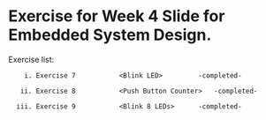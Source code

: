# Exercise for Week 4 Slide for Embedded System Design.


Exercise list:

        i. Exercise 7           <Blink LED>			-completed-
	
       ii. Exercise 8           <Push Button Counter>	-completed-
       
      iii. Exercise 9           <Blink 8 LEDs>		-completed-
